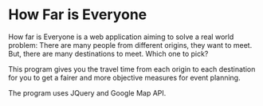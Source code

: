 # How Far is Everyone

How far is Everyone is a web application aiming to solve a real world problem:
There are many people from different origins, they want to meet. But, there are many destinations to meet. Which one to pick?

This program gives you the travel time from each origin to each destination for you to get a fairer and more objective measures for event planning.

The program uses JQuery and Google Map API.

